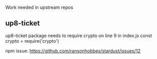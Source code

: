 Work needed in upstream repos

## up8-ticket
up8-ticket package needs to require crypto on line 9 in index.js
const crypto = require('crypto')

npm issue:
https://github.com/ransonhobbes/stardust/issues/12